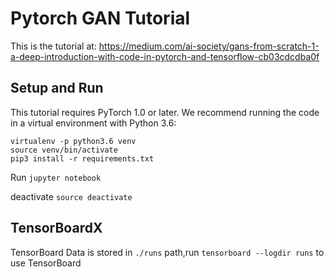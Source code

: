 # Pytorch GAN Tutorial

This is the tutorial at: https://medium.com/ai-society/gans-from-scratch-1-a-deep-introduction-with-code-in-pytorch-and-tensorflow-cb03cdcdba0f

## Setup and Run

This tutorial requires PyTorch 1.0 or later. We recommend running the code in a virtual environment with Python 3.6:
```
virtualenv -p python3.6 venv
source venv/bin/activate
pip3 install -r requirements.txt
```
Run `jupyter notebook`

deactivate `source deactivate`


## TensorBoardX
TensorBoard Data is stored in `./runs` path,run `tensorboard --logdir runs` to use TensorBoard
